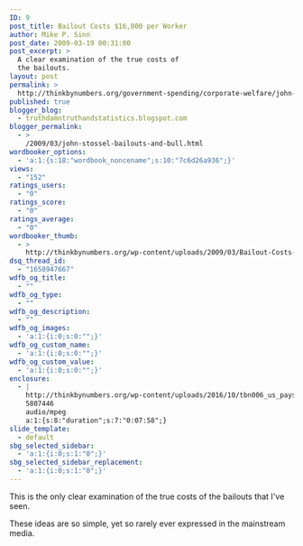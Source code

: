 ```yaml
---
ID: 9
post_title: Bailout Costs $16,000 per Worker
author: Mike P. Sinn
post_date: 2009-03-19 00:31:00
post_excerpt: >
  A clear examination of the true costs of
  the bailouts.
layout: post
permalink: >
  http://thinkbynumbers.org/government-spending/corporate-welfare/john-stossel-bailouts-and-bull/
published: true
blogger_blog:
  - truthdamntruthandstatistics.blogspot.com
blogger_permalink:
  - >
    /2009/03/john-stossel-bailouts-and-bull.html
wordbooker_options:
  - 'a:1:{s:18:"wordbook_noncename";s:10:"7c6d26a936";}'
views:
  - "152"
ratings_users:
  - "0"
ratings_score:
  - "0"
ratings_average:
  - "0"
wordbooker_thumb:
  - >
    http://thinkbynumbers.org/wp-content/uploads/2009/03/Bailout-Costs-16000-per-Worker-90x90.png
dsq_thread_id:
  - "1650947667"
wdfb_og_title:
  - ""
wdfb_og_type:
  - ""
wdfb_og_description:
  - ""
wdfb_og_images:
  - 'a:1:{i:0;s:0:"";}'
wdfb_og_custom_name:
  - 'a:1:{i:0;s:0:"";}'
wdfb_og_custom_value:
  - 'a:1:{i:0;s:0:"";}'
enclosure:
  - |
    http://thinkbynumbers.org/wp-content/uploads/2016/10/tbn006_us_pays_16000_per_worker.mp3
    5807446
    audio/mpeg
    a:1:{s:8:"duration";s:7:"0:07:58";}
slide_template:
  - default
sbg_selected_sidebar:
  - 'a:1:{i:0;s:1:"0";}'
sbg_selected_sidebar_replacement:
  - 'a:1:{i:0;s:1:"0";}'
---
```

This is the only clear examination of the true costs of the bailouts that I've seen.

These ideas are so simple, yet so rarely ever expressed in the mainstream media.

<object width="425" height="344" classid="clsid:d27cdb6e-ae6d-11cf-96b8-444553540000" codebase="http://download.macromedia.com/pub/shockwave/cabs/flash/swflash.cab#version=6,0,40,0"><param name="allowFullScreen" value="true" /><param name="allowscriptaccess" value="always" /><param name="src" value="http://www.youtube.com/v/Tda0-cDyD0U&amp;hl=en&amp;fs=1" /><param name="allowfullscreen" value="true" /><embed width="425" height="344" type="application/x-shockwave-flash" src="http://www.youtube.com/v/Tda0-cDyD0U&amp;hl=en&amp;fs=1" allowfullscreen="allowfullscreen" allowscriptaccess="always" allowfullscreen="allowfullscreen" /></object>